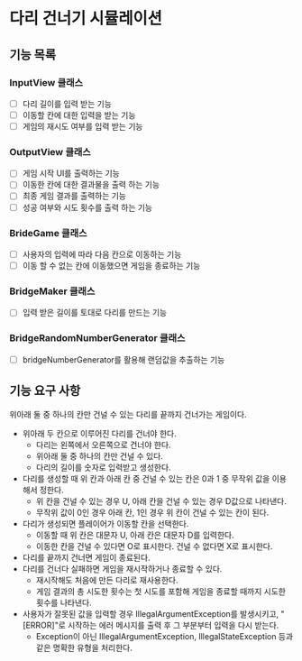 # 다리 건너기 시뮬레이션 

## 기능 목록
### InputView 클래스 
- [ ] 다리 길이를 입력 받는 기능
- [ ] 이동할 칸에 대한 입력을 받는 기능
- [ ] 게임의 재시도 여부를 입력 받는 기능
### OutputView 클래스
- [ ] 게임 시작 UI를 출력하는 기능
- [ ] 이동한 칸에 대한 결과물을 출력 하는 기능
- [ ] 최종 게임 결과를 출력하는 기능
- [ ] 성공 여부와 시도 횟수를 출력 하는 기능
### BrideGame 클래스
- [ ] 사용자의 입력에 따라 다음 칸으로 이동하는 기능
- [ ] 이동 할 수 없는 칸에 이동했으면 게임을 종료하는 기능
### BridgeMaker 클래스
- [ ] 입력 받은 길이를 토대로 다리를 만드는 기능
### BridgeRandomNumberGenerator 클래스
- [ ] bridgeNumberGenerator를 활용해 랜덤값을 추출하는 기능

## 기능 요구 사항
위아래 둘 중 하나의 칸만 건널 수 있는 다리를 끝까지 건너가는 게임이다.

- 위아래 두 칸으로 이루어진 다리를 건너야 한다.
  - 다리는 왼쪽에서 오른쪽으로 건너야 한다.
  - 위아래 둘 중 하나의 칸만 건널 수 있다.
  - 다리의 길이를 숫자로 입력받고 생성한다.
- 다리를 생성할 때 위 칸과 아래 칸 중 건널 수 있는 칸은 0과 1 중 무작위 값을 이용해서 정한다.
  - 위 칸을 건널 수 있는 경우 U, 아래 칸을 건널 수 있는 경우 D값으로 나타낸다.
  - 무작위 값이 0인 경우 아래 칸, 1인 경우 위 칸이 건널 수 있는 칸이 된다.
- 다리가 생성되면 플레이어가 이동할 칸을 선택한다.
  - 이동할 때 위 칸은 대문자 U, 아래 칸은 대문자 D를 입력한다.
  - 이동한 칸을 건널 수 있다면 O로 표시한다. 건널 수 없다면 X로 표시한다.
- 다리를 끝까지 건너면 게임이 종료된다.
- 다리를 건너다 실패하면 게임을 재시작하거나 종료할 수 있다.
  - 재시작해도 처음에 만든 다리로 재사용한다.
  - 게임 결과의 총 시도한 횟수는 첫 시도를 포함해 게임을 종료할 때까지 시도한 횟수를 나타낸다.
- 사용자가 잘못된 값을 입력할 경우 IllegalArgumentException를 발생시키고, "[ERROR]"로 시작하는 에러 메시지를 출력 후 그 부분부터 입력을 다시 받는다.
  - Exception이 아닌 IllegalArgumentException, IllegalStateException 등과 같은 명확한 유형을 처리한다.


